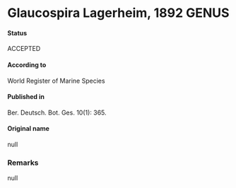 # Glaucospira Lagerheim, 1892 GENUS

#### Status
ACCEPTED

#### According to
World Register of Marine Species

#### Published in
Ber. Deutsch. Bot. Ges. 10(1): 365.

#### Original name
null

### Remarks
null